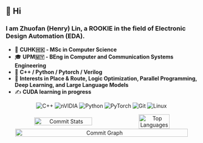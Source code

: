 ## 🦫 Hi

### I am Zhuofan (Henry) Lin, a ROOKIE in the field of Electronic Design Automation (EDA).

- 🚀 **CUHK🇭🇰 - MSc in Computer Science**
- 🎓 **UPM🇲🇾 - BEng in Computer and Communication Systems Engineering**
- 👾 **C++ / Python / Pytorch / Verilog**
- 🔬 **Interests in Place & Route, Logic Optimization, Parallel Programming, Deep Learning, and Large Language Models**
- ✍️ **CUDA learning in progress**

<div align="center">
  
![C++](https://img.shields.io/badge/c++-%2300599C.svg?style=for-the-badge&logo=c%2B%2B&logoColor=white) 
![nVIDIA](https://img.shields.io/badge/cuda-000000.svg?style=for-the-badge&logo=nVIDIA&logoColor=green)
![Python](https://img.shields.io/badge/python-3670A0?style=for-the-badge&logo=python&logoColor=ffdd54)
![PyTorch](https://img.shields.io/badge/PyTorch-%23EE4C2C.svg?style=for-the-badge&logo=PyTorch&logoColor=white)
![Git](https://img.shields.io/badge/Git-F05032?style=for-the-badge&logo=git&logoColor=white)
![Linux](https://img.shields.io/badge/Linux-FCC624?style=for-the-badge&logo=linux&logoColor=black)
</div>

<div align="center" style="display: flex; flex-direction: column; gap: 0px;">
  <!-- First row with two columns -->
  <div style="display: flex; justify-content: center; align-items: center; flex-wrap: wrap;">
    <img src="https://github-readme-streak-stats-five-psi.vercel.app?user=henrylin46&theme=vue&hide_border=true" alt="Commit Stats" width="55%">
    <img src="https://github-readme-stats-sable-zeta-43.vercel.app/api/top-langs?username=henrylin46&hide=php,html,javascript,css&layout=compact&hide_border=true&theme=vue" alt="Top Languages" width="40%">
  </div>
  
  <!-- Second row with one column -->
  <div style="display: flex; justify-content: center; align-items: center; flex-wrap: wrap;">
    <img src="https://github-readme-activity-graph.vercel.app/graph?username=henrylin46&theme=github-light&area=true" alt="Commit Graph" width="95%">
  </div>
</div>
